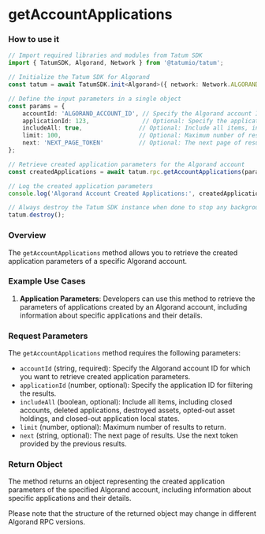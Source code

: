 # getAccountApplications

### How to use it

```typescript
// Import required libraries and modules from Tatum SDK
import { TatumSDK, Algorand, Network } from '@tatumio/tatum';

// Initialize the Tatum SDK for Algorand
const tatum = await TatumSDK.init<Algorand>({ network: Network.ALGORAND_INDEXER });

// Define the input parameters in a single object
const params = {
    accountId: 'ALGORAND_ACCOUNT_ID', // Specify the Algorand account ID for which you want to retrieve created applications.
    applicationId: 123,               // Optional: Specify the application ID (number) for filtering.
    includeAll: true,                // Optional: Include all items, including closed accounts, deleted applications, destroyed assets, opted-out asset holdings, and closed-out application local states (boolean).
    limit: 100,                      // Optional: Maximum number of results to return (number).
    next: 'NEXT_PAGE_TOKEN'          // Optional: The next page of results. Use the next token provided by the previous results (string).
};

// Retrieve created application parameters for the Algorand account
const createdApplications = await tatum.rpc.getAccountApplications(params);

// Log the created application parameters
console.log('Algorand Account Created Applications:', createdApplications);

// Always destroy the Tatum SDK instance when done to stop any background processes
tatum.destroy();
```

### Overview

The `getAccountApplications` method allows you to retrieve the created application parameters of a specific Algorand account.

### Example Use Cases

1. **Application Parameters**: Developers can use this method to retrieve the parameters of applications created by an Algorand account, including information about specific applications and their details.

### Request Parameters

The `getAccountApplications` method requires the following parameters:

- `accountId` (string, required): Specify the Algorand account ID for which you want to retrieve created application parameters.
- `applicationId` (number, optional): Specify the application ID for filtering the results.
- `includeAll` (boolean, optional): Include all items, including closed accounts, deleted applications, destroyed assets, opted-out asset holdings, and closed-out application local states.
- `limit` (number, optional): Maximum number of results to return.
- `next` (string, optional): The next page of results. Use the next token provided by the previous results.

### Return Object

The method returns an object representing the created application parameters of the specified Algorand account, including information about specific applications and their details. 

Please note that the structure of the returned object may change in different Algorand RPC versions.